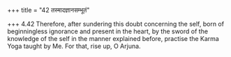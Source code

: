 +++
title = "42 तस्मादज्ञानसम्भूतं"

+++
4.42 Therefore, after sundering this doubt concerning the self, born of
beginningless ignorance and present in the heart, by the sword of the
knowledge of the self in the manner explained before, practise the Karma
Yoga taught by Me. For that, rise up, O Arjuna.
